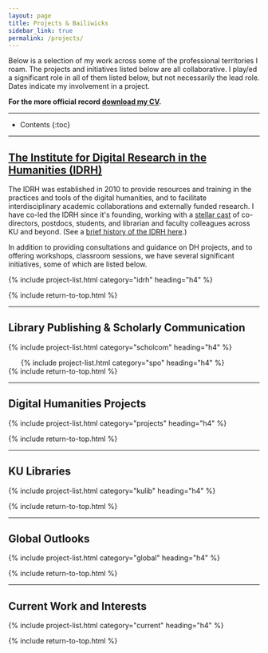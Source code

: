 ```yaml
---
layout: page
title: Projects & Bailiwicks
sidebar_link: true
permalink: /projects/
---
```


Below is a selection of my work across some of the professional territories I roam. The projects and initiatives listed below are all collaborative. I play/ed a significant role in all of them listed below, but not necessarily the lead role. Dates indicate my involvement in a project.

**For the more official record [download my CV](../docs/rosenblum-cv.pdf).**

---

* Contents
{:toc}

---

## [The Institute for Digital Research in the Humanities (IDRH)](http://idrh.ku.edu)

The IDRH was established in 2010 to provide resources and training in the practices and tools of the digital humanities, and to facilitate interdisciplinary academic collaborations and externally funded research. I have co-led the IDRH since it's founding, working with a [stellar cast](https://idrh.ku.edu/people) of co-directors, postdocs, students, and librarian and faculty colleagues across KU and beyond. (See a [brief history of the IDRH here](https://idrh.ku.edu/history).) 

In addition to providing consultations and guidance on DH projects, and to offering workshops, classroom sessions, we have several significant initiatives, some of which are listed below.

{% include project-list.html category="idrh" heading="h4" %}

{% include return-to-top.html %}

---

## Library Publishing & Scholarly Communication


{% include project-list.html category="scholcom" heading="h4" %}
<div style="margin-left:25px;">
{% include project-list.html category="spo" heading="h4" %}
</div>
{% include return-to-top.html %}

---

## Digital Humanities Projects

{% include project-list.html category="projects" heading="h4" %}

{% include return-to-top.html %}

---

## KU Libraries

{% include project-list.html category="kulib" heading="h4" %}

{% include return-to-top.html %}

---

## Global Outlooks

{% include project-list.html category="global" heading="h4" %}

{% include return-to-top.html %}


---

## Current Work and Interests

{% include project-list.html category="current" heading="h4" %}

{% include return-to-top.html %}



